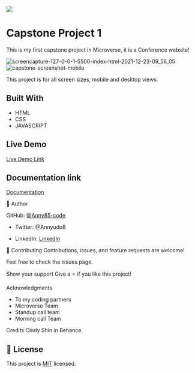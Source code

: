 ![](https://img.shields.io/badge/Microverse-blueviolet)

# Capstone Project 1

This is my first capstone project in Microverse, it is a Conference website!

![screencapture-127-0-0-1-5500-index-html-2021-12-23-09_56_05](https://user-images.githubusercontent.com/87186552/147228339-414c3f56-0f6b-4edf-8190-a5633719c66e.png)
![capstone-screenshot-mobile](https://user-images.githubusercontent.com/87186552/147228409-116a2acd-6130-48df-9008-44407be00612.png)

This project is for all screen sizes, mobile and desktop views.

## Built With

- HTML
- CSS
- JAVASCRIPT

## Live Demo
[Live Demo Link](https://anny85-code.github.io/Capstone-one/)

## Documentation link
[Documentation](https://www.loom.com/share/3bc9d0dc05fc430ebbe3dd4d3e9f1352)


👤 Author

 GitHub: [@Anny85-code](https://github.com/Anny85-code)

- Twitter: @Annyudo8

- LinkedIn: [LinkedIn](https://www.linkedin.com/in/aniekan-udo-665b65213/)


🤝 Contributing
Contributions, issues, and feature requests are welcome!

Feel free to check the issues page.

Show your support
Give a ⭐️ if you like this project!

Acknowledgments
- To my coding partners
- Microverse Team
- Standup call team
- Morning call Team

Credits 
Cindy Shin in Behance.

## 📝 License

This project is [MIT](./MIT.md) licensed.
